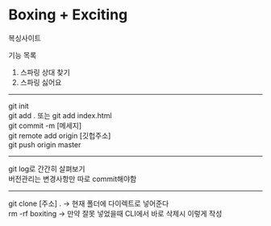 # Boxing + Exciting

복싱사이트

기능 목록

1. 스파링 상대 찾기
2. 스파링 싫어요

---

git init <br>
git add . 또는 git add index.html <br>
git commit -m [메세지] <br>
git remote add origin [깃헙주소] <br>
git push origin master <br>

---

git log로 간간히 살펴보기 <br>
버전관리는 변경사항만 따로 commit해야함 <br>

---

git clone [주소] . -> 현재 폴더에 다이렉트로 넣어준다 <br>
rm -rf boxiting -> 만약 잘못 넣었을때 CLI에서 바로 삭제시 이렇게 작성 <br>
